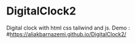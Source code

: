 # DigitalClock2
Digital clock with html css tailwind and js.
Demo : #https://aliakbarnazemi.github.io/DigitalClock2/
